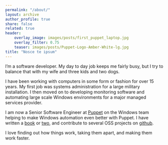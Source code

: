 ```yaml
---
permalink: "/about/"
layout: archive
author_profile: true
share: false
related: true
header:
    overlay_image: images/posts/first_puppet_laptop.jpg
    overlay_filter: 0.75
    teaser: images/posts/Puppet-Logo-Amber-White-lg.jpg
title: "Nosce te ipsum"
---
```


I’m a software developer. My day to day job keeps me fairly busy, but I try to balance that with my wife and three kids and two dogs.

I have been working with computers in some form or fashion for over 15 years. My first job was systems administration for a large military installation. I then moved on to developing monitoring software and automating large scale Windows environments for a major managed services provider.

I am now a Senior Software Engineer at [Puppet](https://puppet.com) on the Windows team helping to make Windows automation even better with Puppet. I have written a [book](https://www.packtpub.com/networking-and-servers/learning-powershell-dsc) or [two](https://www.packtpub.com/networking-and-servers/learning-powershell-dsc-second-edition), and contribute to several OSS projects on [github](https://github.com/jpogran).

I love finding out how things work, taking them apart, and making them work faster.